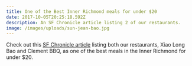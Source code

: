 ```yaml
---
title: One of the Best Inner Richmond meals for under $20
date: 2017-10-05T20:25:18.592Z
description: An SF Chronicle article listing 2 of our restaurants.
image: /images/uploads/sun-jean-bao.jpg
---
```

Check out this [SF Chronicle article](https://www.sfchronicle.com/food/article/The-best-meals-in-the-Inner-Richmond-for-under-20-12256079.php) listing both our restaurants, Xiao Long Bao and Clement BBQ, as one of the best meals in the Inner Richmond for under $20.
